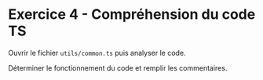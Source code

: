 # Exercice 4 - Compréhension du code TS

Ouvrir le fichier `utils/common.ts` puis analyser le code.

Déterminer le fonctionnement du code et remplir les commentaires.
